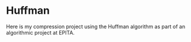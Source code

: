 # Huffman

Here is my compression project using the Huffman algorithm as part of an algorithmic project at EPITA.
